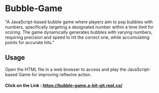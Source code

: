 # Bubble-Game
"A JavaScript-based bubble game where players aim to pop bubbles with numbers, specifically targeting a designated number within a time limit for scoring. The game dynamically generates bubbles with varying numbers, requiring precision and speed to hit the correct one, while accumulating points for accurate hits."
## Usage
Open the HTML file in a web browser to access and play the JavaScript-based Game for improving reflexive action. 
#### Click on the Link : https://bubble-game.a-bit-git.repl.co/
